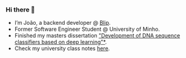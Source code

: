 ### Hi there 👋

- I’m João, a backend developer @ [Blip](https://www.blip.pt/).
- Former Software Engineer Student @ University of Minho.
- Finished my masters dissertation ["Development of DNA sequence classifiers based on deep learning"*](https://joaonunoabreu.github.io/data/Tese_Joao_Abreu.pdf).
- Check my university class notes [here](https://github.com/JoaoNunoAbreu/uminho-miei). 
